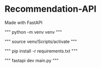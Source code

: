 # Recommendation-API
Made with FastAPI



"""
python -m venv venv
"""

"""
source venv/Scripts/activate
"""

"""
pip install -r requirements.txt
"""

"""
fastapi dev main.py
"""